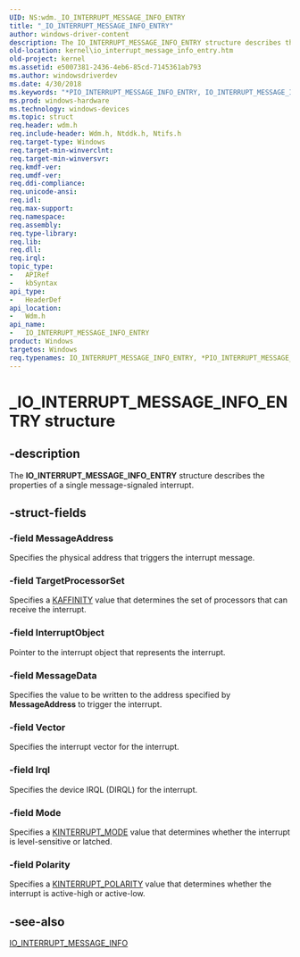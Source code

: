 ```yaml
---
UID: NS:wdm._IO_INTERRUPT_MESSAGE_INFO_ENTRY
title: "_IO_INTERRUPT_MESSAGE_INFO_ENTRY"
author: windows-driver-content
description: The IO_INTERRUPT_MESSAGE_INFO_ENTRY structure describes the properties of a single message-signaled interrupt.
old-location: kernel\io_interrupt_message_info_entry.htm
old-project: kernel
ms.assetid: e5007381-2436-4eb6-85cd-7145361ab793
ms.author: windowsdriverdev
ms.date: 4/30/2018
ms.keywords: "*PIO_INTERRUPT_MESSAGE_INFO_ENTRY, IO_INTERRUPT_MESSAGE_INFO_ENTRY, IO_INTERRUPT_MESSAGE_INFO_ENTRY structure [Kernel-Mode Driver Architecture], PIO_INTERRUPT_MESSAGE_INFO_ENTRY, PIO_INTERRUPT_MESSAGE_INFO_ENTRY structure pointer [Kernel-Mode Driver Architecture], _IO_INTERRUPT_MESSAGE_INFO_ENTRY, kernel.io_interrupt_message_info_entry, kstruct_b_eb31dbfa-458d-47c4-b1df-96c315bd3ff6.xml, wdm/IO_INTERRUPT_MESSAGE_INFO_ENTRY, wdm/PIO_INTERRUPT_MESSAGE_INFO_ENTRY"
ms.prod: windows-hardware
ms.technology: windows-devices
ms.topic: struct
req.header: wdm.h
req.include-header: Wdm.h, Ntddk.h, Ntifs.h
req.target-type: Windows
req.target-min-winverclnt: 
req.target-min-winversvr: 
req.kmdf-ver: 
req.umdf-ver: 
req.ddi-compliance: 
req.unicode-ansi: 
req.idl: 
req.max-support: 
req.namespace: 
req.assembly: 
req.type-library: 
req.lib: 
req.dll: 
req.irql: 
topic_type:
-	APIRef
-	kbSyntax
api_type:
-	HeaderDef
api_location:
-	Wdm.h
api_name:
-	IO_INTERRUPT_MESSAGE_INFO_ENTRY
product: Windows
targetos: Windows
req.typenames: IO_INTERRUPT_MESSAGE_INFO_ENTRY, *PIO_INTERRUPT_MESSAGE_INFO_ENTRY
---
```


# _IO_INTERRUPT_MESSAGE_INFO_ENTRY structure


## -description


The <b>IO_INTERRUPT_MESSAGE_INFO_ENTRY</b> structure describes the properties of a single message-signaled interrupt.


## -struct-fields




### -field MessageAddress

Specifies the physical address that triggers the interrupt message.


### -field TargetProcessorSet

Specifies a <a href="https://msdn.microsoft.com/library/windows/hardware/ff551830">KAFFINITY</a> value that determines the set of processors that can receive the interrupt.


### -field InterruptObject

Pointer to the interrupt object that represents the interrupt. 


### -field MessageData

Specifies the value to be written to the address specified by <b>MessageAddress</b> to trigger the interrupt.


### -field Vector

Specifies the interrupt vector for the interrupt. 


### -field Irql

Specifies the device IRQL (DIRQL) for the interrupt. 


### -field Mode

Specifies a <a href="https://msdn.microsoft.com/library/windows/hardware/ff554239">KINTERRUPT_MODE</a> value that determines whether the interrupt is level-sensitive or latched. 


### -field Polarity

Specifies a <a href="https://msdn.microsoft.com/library/windows/hardware/ff554243">KINTERRUPT_POLARITY</a> value that determines whether the interrupt is active-high or active-low. 


## -see-also




<a href="https://msdn.microsoft.com/library/windows/hardware/ff550576">IO_INTERRUPT_MESSAGE_INFO</a>
 

 

